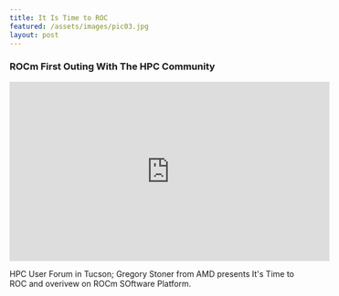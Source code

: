 ```yaml
---
title: It Is Time to ROC
featured: /assets/images/pic03.jpg
layout: post
---
```


### ROCm First Outing With The HPC Community

<iframe width="560" height="315" src="https://www.youtube.com/embed/dnKDFci2x2Q" frameborder="0" allowfullscreen></iframe>

HPC User Forum in Tucson; Gregory Stoner from AMD presents It's Time to ROC and overivew on ROCm SOftware Platform.


